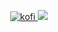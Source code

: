 <p align="center">
<a href="https://ko-fi.com/B0B2K92P3">
    <img src="https://ko-fi.com/img/githubbutton_sm.svg" alt="kofi" />
</a>
<a href="https://discord.gg/yj4P4FqHPA">
    <img src="https://img.shields.io/discord/1022926524736872458?color=55AA55&label=discord&style=for-the-badge&labelColor=555555" />
</a>
</p>
